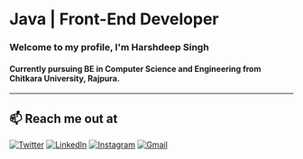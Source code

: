 
# Java | Front-End Developer
### Welcome to my profile, I'm Harshdeep Singh <br>
#### Currently pursuing BE in Computer Science and Engineering from Chitkara University, Rajpura.
<hr>

## 📫 Reach me out at
[![Twitter](https://img.shields.io/badge/-Twitter-00acee?style=for-the-badge&logo=twitter&logoColor=white&link=https://twitter.com/YourTwitterHandle)](https://twitter.com/harshgitdeep)
[![LinkedIn](https://img.shields.io/badge/-LinkedIn-0077b5?style=for-the-badge&logo=linkedin&logoColor=white&link=https://www.linkedin.com/in/yourusername/)](https://www.linkedin.com/in/harshdeepsingh-/)
[![Instagram](https://img.shields.io/badge/-Instagram-e4405f?style=for-the-badge&logo=instagram&logoColor=white&link=https://www.instagram.com/yourusername/)](https://www.instagram.com/iharsh__3/)
[![Gmail](https://img.shields.io/badge/-Gmail-ea4335?style=for-the-badge&logo=gmail&logoColor=white&link=mailto:youremail@gmail.com)](mailto:harshzone3@gmail.com)

